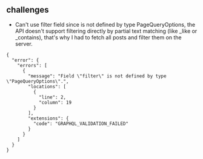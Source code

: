 ## challenges

* Can't use filter field since is not defined by type PageQueryOptions, the API doesn't support filtering directly by partial text matching (like _like or _contains), that's why I had to fetch all posts and filter them on the server.
```
{
  "error": {
    "errors": [
      {
        "message": "Field \"filter\" is not defined by type \"PageQueryOptions\".",
        "locations": [
          {
            "line": 2,
            "column": 19
          }
        ],
        "extensions": {
          "code": "GRAPHQL_VALIDATION_FAILED"
        }
      }
    ]
  }
}
 ```
